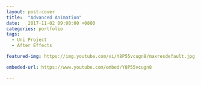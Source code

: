 ```yaml
---
layout: post-cover
title:  "Advanced Animation"
date:   2017-11-02 09:00:00 +0800
categories: portfolio
tags:
  - Uni Project
  - After Effects

featured-img: https://img.youtube.com/vi/Y8P55vcugn8/maxresdefault.jpg

embeded-url: https://www.youtube.com/embed/Y8P55vcugn8

---
```

